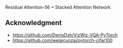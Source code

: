 Residual Attention-56 + Stacked Attention Network


## Acknowledgment


- https://github.com/DenisDsh/VizWiz-VQA-PyTorch
- https://github.com/weiaicunzai/pytorch-cifar100
